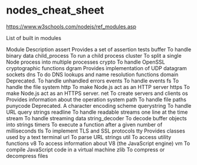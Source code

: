 # nodes_cheat_sheet

https://www.w3schools.com/nodejs/ref_modules.asp


List of built in modules

Module	Description
assert	Provides a set of assertion tests
buffer	To handle binary data
child_process	To run a child process
cluster	To split a single Node process into multiple processes
crypto	To handle OpenSSL cryptographic functions
dgram	Provides implementation of UDP datagram sockets
dns	To do DNS lookups and name resolution functions
domain	Deprecated. To handle unhandled errors
events	To handle events
fs	To handle the file system
http	To make Node.js act as an HTTP server
https	To make Node.js act as an HTTPS server.
net	To create servers and clients
os	Provides information about the operation system
path	To handle file paths
punycode	Deprecated. A character encoding scheme
querystring	To handle URL query strings
readline	To handle readable streams one line at the time
stream	To handle streaming data
string_decoder	To decode buffer objects into strings
timers	To execute a function after a given number of milliseconds
tls	To implement TLS and SSL protocols
tty	Provides classes used by a text terminal
url	To parse URL strings
util	To access utility functions
v8	To access information about V8 (the JavaScript engine)
vm	To compile JavaScript code in a virtual machine
zlib	To compress or decompress files

